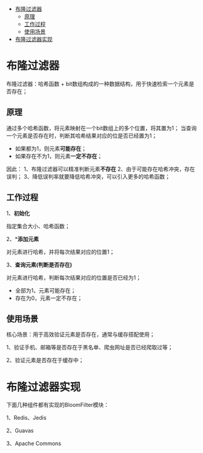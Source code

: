 - [布隆过滤器](#布隆过滤器)
  - [原理](#原理)
  - [工作过程](#工作过程)
  - [使用场景](#使用场景)
- [布隆过滤器实现](#布隆过滤器实现)

# 布隆过滤器
布隆过滤器：哈希函数 + bit数组构成的一种数据结构，用于快速检索一个元素是否存在；

## 原理
通过多个哈希函数，将元素映射在一个bit数组上的多个位置，将其置为1；
当查询一个元素是否存在时，判断其哈希结果对应的位是否已经置为1；
- 如果都为1，则元素**可能存在**；
- 如果存在不为1，则元素**一定不存在**；

因此：
1、布隆过滤器可以精准判断元素**不存在**
2、由于可能存在哈希冲突，存在误判；
3、降低误判率就要降低哈希冲突，可以引入更多的哈希函数；

## 工作过程
1、**初始化**

指定集合大小、哈希函数；

2、***添加元素**

对元素进行哈希，并将每次结果对应的位置1；

3、**查询元素(判断是否存在)**

对元素进行哈希，判断每次结果对应的位置是否已经为1；
- 全部为1，元素可能存在；
- 存在为0，元素一定不存在；


## 使用场景

核心场景：用于高效验证元素是否存在，通常与缓存搭配使用；

1、验证手机、邮箱等是否存在于黑名单、爬虫网址是否已经爬取过等；

2、验证元素是否存在于缓存中；

# 布隆过滤器实现
下面几种组件都有实现的BloomFilter模块：

1、Redis、Jedis

2、Guavas

3、Apache Commons
